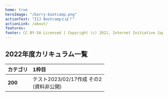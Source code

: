 ```yaml
---
home: true
heroImage: "/barry-bootcamp.png"
actionText: "IIJ Bootcampとは？"
actionLink: /about/
features:
footer: CC BY-SA Licensed | Copyright (c) 2021, Internet Initiative Japan Inc.
---
```


## 2022年度カリキュラム一覧

<!-- BOOTCAMP-LGW BEGIN LESSONS TABLE -->
| カテゴリ | 1枠目 |
| :-- | :-- |
| **200** | テスト2023/02/17作成 その2<br>(資料非公開) |
<!-- BOOTCAMP-LGW END LESSONS TABLE -->

